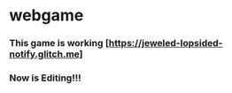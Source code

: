 # webgame

### This game is working [https://jeweled-lopsided-notify.glitch.me]

### Now is Editing!!!
